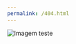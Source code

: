 ```yaml
---
permalink: /404.html
---
```


![Imagem teste](https://webinsider.com.br/wp-content/uploads/2019/01/Erro-404-1-1-1024x645.jpg "Erro 404")
